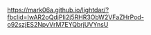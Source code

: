 https://mark06a.github.io/lightdar/?fbclid=IwAR2oQdjPIi2j5RHR3ObW2VFaZHrPod-o92szjES2NpvVrM7EYQbrjUVYnsU
